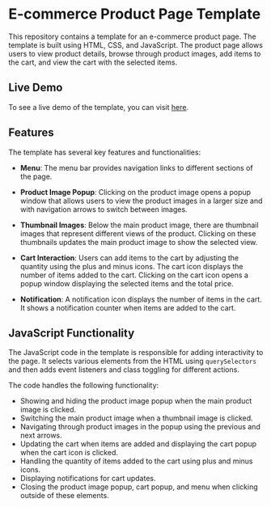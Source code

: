 # E-commerce Product Page Template

This repository contains a template for an e-commerce product page. The template is built using HTML, CSS, and JavaScript. The product page allows users to view product details, browse through product images, add items to the cart, and view the cart with the selected items.

## Live Demo

To see a live demo of the template, you can visit [here](https://ayhamalahmad.github.io/ecommerce-product-page-main/).

## Features

The template has several key features and functionalities:

- **Menu**: The menu bar provides navigation links to different sections of the page.

- **Product Image Popup**: Clicking on the product image opens a popup window that allows users to view the product images in a larger size and with navigation arrows to switch between images.

- **Thumbnail Images**: Below the main product image, there are thumbnail images that represent different views of the product. Clicking on these thumbnails updates the main product image to show the selected view.

- **Cart Interaction**: Users can add items to the cart by adjusting the quantity using the plus and minus icons. The cart icon displays the number of items added to the cart. Clicking on the cart icon opens a popup window displaying the selected items and the total price.

- **Notification**: A notification icon displays the number of items in the cart. It shows a notification counter when items are added to the cart.

## JavaScript Functionality

The JavaScript code in the template is responsible for adding interactivity to the page. It selects various elements from the HTML using `querySelectors` and then adds event listeners and class toggling for different actions.

The code handles the following functionality:

- Showing and hiding the product image popup when the main product image is clicked.
- Switching the main product image when a thumbnail image is clicked.
- Navigating through product images in the popup using the previous and next arrows.
- Updating the cart when items are added and displaying the cart popup when the cart icon is clicked.
- Handling the quantity of items added to the cart using plus and minus icons.
- Displaying notifications for cart updates.
- Closing the product image popup, cart popup, and menu when clicking outside of these elements.


